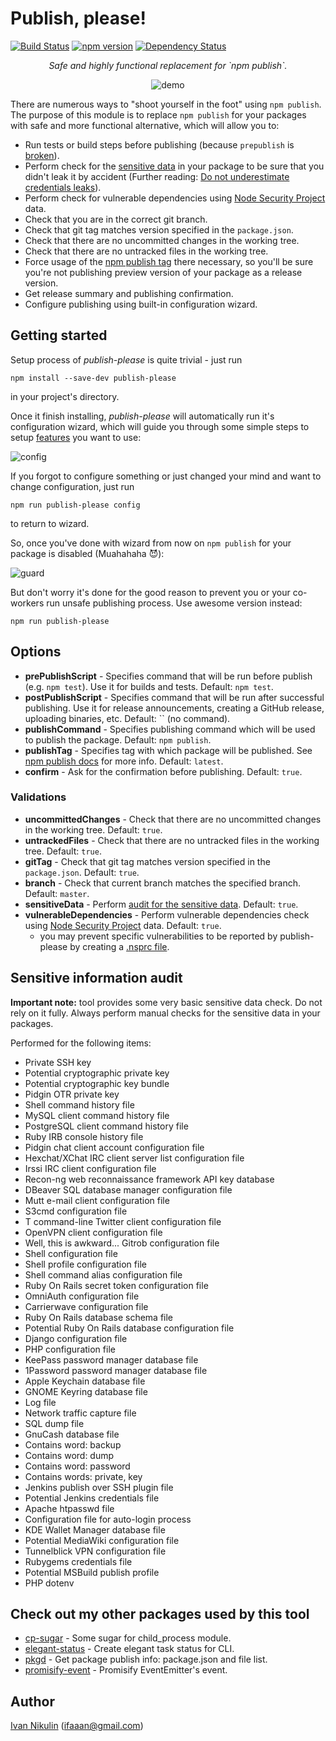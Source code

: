 # Publish, please!

[![Build Status](https://travis-ci.org/inikulin/publish-please.svg?branch=master)](https://travis-ci.org/inikulin/publish-please)
[![npm version](https://img.shields.io/npm/v/publish-please.svg)](https://www.npmjs.com/package/publish-please)
[![Dependency Status](https://david-dm.org/inikulin/publish-please.svg)](https://david-dm.org/inikulin/publish-please)

<p align="center">
<i>Safe and highly functional replacement for `npm publish`.</i>
</p>
<p align="center">
    <img src="https://raw.githubusercontent.com/inikulin/publish-please/master/media/demo.gif" alt="demo" />
</p>

There are numerous ways to "shoot yourself in the foot" using `npm publish`. The purpose of this module is to replace
`npm publish` for your packages with safe and more functional alternative, which will allow you to:

 - Run tests or build steps before publishing (because `prepublish` is [broken](https://medium.com/greenkeeper-blog/what-is-npm-s-prepublish-and-why-is-it-so-confusing-a948373e6be1#.a40w9sdy6)).
 - Perform check for the [sensitive data](#sensitive-information-audit) in your package to be sure that you didn't leak it by accident (Further reading: [Do not underestimate credentials leaks](https://github.com/ChALkeR/notes/blob/master/Do-not-underestimate-credentials-leaks.md)).
 - Perform check for vulnerable dependencies using [Node Security Project](https://nodesecurity.io/) data.
 - Check that you are in the correct git branch.
 - Check that git tag matches version specified in the `package.json`.
 - Check that there are no uncommitted changes in the working tree.
 - Check that there are no untracked files in the working tree.
 - Force usage of the [npm publish tag](https://docs.npmjs.com/cli/publish) there necessary, so you'll be sure you're not publishing preview version of your package as a release version.
 - Get release summary and publishing confirmation.
 - Configure publishing using built-in configuration wizard.

## Getting started
Setup process of *publish-please* is quite trivial - just run
```shell
npm install --save-dev publish-please
```
in your project's directory.

Once it finish installing, *publish-please* will automatically run it's configuration wizard, which will guide you
through some simple steps to setup [features](#options) you want to use:

![config](https://raw.githubusercontent.com/inikulin/publish-please/master/media/config.png)

If you forgot to configure something or just changed your mind and want to change configuration, just run
```shell
npm run publish-please config
```
to return to wizard.

So, once you've done with wizard from now on `npm publish` for your package is disabled (Muahahaha :smiling_imp:):

![guard](https://raw.githubusercontent.com/inikulin/publish-please/master/media/guard.png)

But don't worry it's done for the good reason to prevent you or your co-workers run unsafe publishing process. Use awesome version
instead:
```shell
npm run publish-please
```


## Options

 - **prePublishScript** - Specifies command that will be run before publish (e.g. `npm test`). Use it for builds and tests. Default: `npm test`.
 - **postPublishScript** - Specifies command that will be run after successful publishing. Use it for release announcements, creating a GitHub release, uploading binaries, etc. Default: `` (no command).
 - **publishCommand** - Specifies publishing command which will be used to publish the package. Default: `npm publish`.
 - **publishTag** - Specifies tag with which package will be published. See [npm publish docs](https://docs.npmjs.com/cli/publish) for more info. Default: `latest`.
 - **confirm** - Ask for the confirmation before publishing. Default: `true`.

### Validations
 - **uncommittedChanges** - Check that there are no uncommitted changes in the working tree. Default: `true`.
 - **untrackedFiles** - Check that there are no untracked files in the working tree. Default: `true`.
 - **gitTag** - Check that git tag matches version specified in the `package.json`. Default: `true`.
 - **branch** - Check that current branch matches the specified branch. Default: `master`.
 - **sensitiveData** - Perform [audit for the sensitive data](#sensitive-information-audit). Default: `true`.
 - **vulnerableDependencies** - Perform vulnerable dependencies check using [Node Security Project](https://nodesecurity.io/) data. Default: `true`.
    - you may prevent specific vulnerabilities to be reported by publish-please by creating a [.nsprc file](https://github.com/nodesecurity/nsp#exceptions).
 


## Sensitive information audit
**Important note:** tool provides some very basic sensitive data check. Do not rely on it fully. Always perform manual checks for the
sensitive data in your packages.

Performed for the following items:

 - Private SSH key
 - Potential cryptographic private key
 - Potential cryptographic key bundle
 - Pidgin OTR private key
 - Shell command history file
 - MySQL client command history file
 - PostgreSQL client command history file
 - Ruby IRB console history file
 - Pidgin chat client account configuration file
 - Hexchat/XChat IRC client server list configuration file
 - Irssi IRC client configuration file
 - Recon-ng web reconnaissance framework API key database
 - DBeaver SQL database manager configuration file
 - Mutt e-mail client configuration file
 - S3cmd configuration file
 - T command-line Twitter client configuration file
 - OpenVPN client configuration file
 - Well, this is awkward... Gitrob configuration file
 - Shell configuration file
 - Shell profile configuration file
 - Shell command alias configuration file
 - Ruby On Rails secret token configuration file
 - OmniAuth configuration file
 - Carrierwave configuration file
 - Ruby On Rails database schema file
 - Potential Ruby On Rails database configuration file
 - Django configuration file
 - PHP configuration file
 - KeePass password manager database file
 - 1Password password manager database file
 - Apple Keychain database file
 - GNOME Keyring database file
 - Log file
 - Network traffic capture file
 - SQL dump file
 - GnuCash database file
 - Contains word: backup
 - Contains word: dump
 - Contains word: password
 - Contains words: private, key
 - Jenkins publish over SSH plugin file
 - Potential Jenkins credentials file
 - Apache htpasswd file
 - Configuration file for auto-login process
 - KDE Wallet Manager database file
 - Potential MediaWiki configuration file
 - Tunnelblick VPN configuration file
 - Rubygems credentials file
 - Potential MSBuild publish profile
 - PHP dotenv

## Check out my other packages used by this tool
- [cp-sugar](https://github.com/inikulin/cp-sugar) - Some sugar for child_process module.
- [elegant-status](https://github.com/inikulin/elegant-status) - Create elegant task status for CLI.
- [pkgd](https://github.com/inikulin/pkgd) - Get package publish info: package.json and file list.
- [promisify-event](https://github.com/inikulin/promisify-event) - Promisify EventEmitter's event.

## Author
[Ivan Nikulin](https://github.com/inikulin) (ifaaan@gmail.com)
